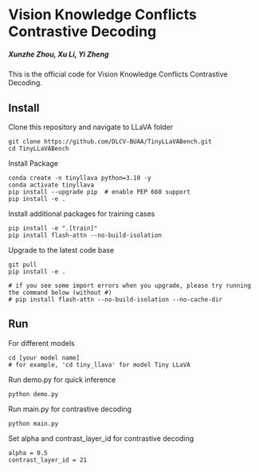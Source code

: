 # Vision Knowledge Conflicts Contrastive Decoding
##### *Xunzhe Zhou, Xu Li, Yi Zheng*

This is the official code for Vision Knowledge Conflicts Contrastive Decoding.

## Install

Clone this repository and navigate to LLaVA folder

```
git clone https://github.com/DLCV-BUAA/TinyLLaVABench.git
cd TinyLLaVABench
```

Install Package

```
conda create -n tinyllava python=3.10 -y
conda activate tinyllava
pip install --upgrade pip  # enable PEP 660 support
pip install -e .
```

Install additional packages for training cases

```
pip install -e ".[train]"
pip install flash-attn --no-build-isolation
```

Upgrade to the latest code base

```
git pull
pip install -e .

# if you see some import errors when you upgrade, please try running the command below (without #)
# pip install flash-attn --no-build-isolation --no-cache-dir
```

## Run

For different models

```
cd [your model name]
# for example, 'cd tiny_llava' for model Tiny LLaVA
```

Run demo.py for quick inference

```
python demo.py
```

Run main.py for contrastive decoding

```
python main.py
```

Set alpha and contrast_layer_id for contrastive decoding

```
alpha = 0.5
contrast_layer_id = 21
```

